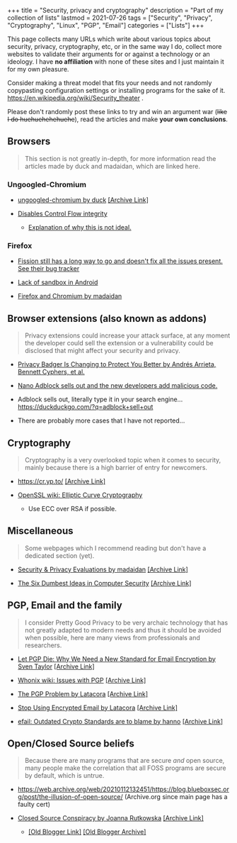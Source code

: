 +++
title = "Security, privacy and cryptography"
description = "Part of my collection of lists"
lastmod = 2021-07-26
tags = ["Security", "Privacy", "Cryptography", "Linux", "PGP", "Email"]
categories = ["Lists"]
+++

This page collects many URLs which write about various topics about security, privacy, cryptography, etc, or in the same way I do, collect more websites to validate their arguments for or against a technology or an ideology. I have **no affiliation** with none of these sites and I just maintain it for my own pleasure.

Consider making a threat model that fits your needs and not randomly copypasting configuration settings or installing programs for the sake of it. <https://en.wikipedia.org/wiki/Security_theater> .

Please don't randomly post these links to try and win an argument war (~~like I do huehuehehehuehe~~), read the articles and make **your own conclusions**.

## Browsers

> This section is not greatly in-depth, for more information read the articles made by duck and madaidan, which are linked here.

### Ungoogled-Chromium

* [ungoogled-chromium by duck](https://qua3k.github.io/ungoogled/) [[Archive Link]](https://web.archive.org/web/20210628080942/https://qua3k.github.io/ungoogled/)

* [Disables Control Flow integrity](https://github.com/Eloston/ungoogled-chromium/commit/7f238719fa0a16e40559df36988aecf0082a8cf3)
  * [Explanation of why this is not ideal.](https://clang.llvm.org/docs/ControlFlowIntegrity.html)

<!-- TODO: Aslr is disabled, but where? * [Disables Address space layout randomization](https://github.com/ungoogled-software/ungoogled-chromium-archlinux/commit/7f34e646009e66258e3d567728d0ac209ea7556c)

  * [Explanation of why this is not ideal.](https://wikipedia.org/wiki/Address_space_layout_randomization)

  Based on ducks comments they use the upstream PKGBUILD and use sys libs
-->

### Firefox

* [Fission still has a long way to go and doesn't fix all the issues present. See their bug tracker](https://wiki.mozilla.org/Project_Fission)

* [Lack of sandbox in Android](https://bugzilla.mozilla.org/show_bug.cgi?id=1565196)

* [Firefox and Chromium by madaidan](https://madaidans-insecurities.github.io/firefox-chromium.html)

## Browser extensions (also known as addons)

> Privacy extensions could increase your attack surface, at any moment the developer could sell the extension or a vulnerability could be disclosed that might affect your security and privacy.

* [Privacy Badger Is Changing to Protect You Better by Andrés Arrieta, Bennett Cyphers, et al.](https://www.eff.org/deeplinks/2020/10/privacy-badger-changing-protect-you-better)

* [Nano Adblock sells out and the new developers add malicious code.](https://github.com/NanoAdblocker/NanoCore/issues/362#issuecomment-709428210)

* Adblock sells out, literally type it in your search engine... <https://duckduckgo.com/?q=adblock+sell+out>

* There are probably more cases that I have not reported...

## Cryptography

> Cryptography is a very overlooked topic when it comes to security, mainly because there is a high barrier of entry for newcomers.

* <https://cr.yp.to/> [[Archive Link]](https://web.archive.org/web/20210508215838/https://cr.yp.to/)

* [OpenSSL wiki: Elliptic Curve Cryptography](https://wiki.openssl.org/index.php/Elliptic_Curve_Cryptography)

  * Use ECC over RSA if possible.

## Miscellaneous

> Some webpages which I recommend reading but don't have a dedicated section (yet).

* [Security & Privacy Evaluations by madaidan](https://madaidans-insecurities.github.io/) [[Archive Link]](https://web.archive.org/web/20210615142831/https://madaidans-insecurities.github.io/)

* [The Six Dumbest Ideas in Computer Security](https://www.ranum.com/security/computer_security/editorials/dumb/) [[Archive Link]](https://web.archive.org/web/20210612220427/http://www.ranum.com/security/computer_security/editorials/dumb/)

## PGP, Email and the family

> I consider Pretty Good Privacy to be very archaic technology that has not greatly adapted to modern needs and thus it should be avoided when possible, here are many views from professionals and researchers.

* [Let PGP Die: Why We Need a New Standard for Email Encryption by Sven Taylor](https://restoreprivacy.com/let-pgp-die/) [[Archive Link]](https://web.archive.org/web/20210719175620/https://restoreprivacy.com/let-pgp-die/)

* [Whonix wiki: Issues with PGP](https://www.whonix.org/wiki/OpenPGP#Issues_with_PGP) [[Archive Link]](https://web.archive.org/web/20210420201147/https://www.whonix.org/wiki/OpenPGP#Issues_with_PGP%5B%5BArchive%2520Link%5D%5D())

* [The PGP Problem by Latacora](https://latacora.micro.blog/2019/07/16/the-pgp-problem.html) [[Archive Link]](https://web.archive.org/web/20210526211311/https://latacora.micro.blog/2019/07/16/the-pgp-problem.html)

* [Stop Using Encrypted Email by Latacora](https://latacora.micro.blog/2020/02/19/stop-using-encrypted.html) [[Archive Link]](https://web.archive.org/web/20210526211254/https://latacora.micro.blog/2020/02/19/stop-using-encrypted.html)

* [efail: Outdated Crypto Standards are to blame by hanno](https://blog.hboeck.de/archives/893-efail-Outdated-Crypto-Standards-are-to-blame.html) [[Archive Link]](https://web.archive.org/web/20210127130530/https://blog.hboeck.de/archives/893-efail-Outdated-Crypto-Standards-are-to-blame.html)

## Open/Closed Source beliefs

> Because there are many programs that are secure _and_ open source, many people make the correlation that all FOSS programs are secure by default, which is untrue.

* <https://web.archive.org/web/20210112132451/https://blog.blueboxsec.org/post/the-illusion-of-open-source/> (Archive.org since main page has a faulty cert)

* [Closed Source Conspiracy by Joanna Rutkowska](https://blog.invisiblethings.org/2009/01/26/closed-source-conspiracy.html) [[Archive Link]](https://web.archive.org/web/20180831193438/https://blog.invisiblethings.org/2009/01/26/closed-source-conspiracy.html)

  * [[Old Blogger Link]](https://theinvisiblethings.blogspot.com/2009/01/closed-source-conspiracy.html) [[Old Blogger Archive]](https://web.archive.org/web/20210628141919/https://theinvisiblethings.blogspot.com/2009/01/closed-source-conspiracy.html)

